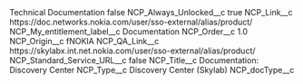 <?xml version="1.0" encoding="UTF-8"?>
<CustomMetadata xmlns="http://soap.sforce.com/2006/04/metadata" xmlns:xsi="http://www.w3.org/2001/XMLSchema-instance" xmlns:xsd="http://www.w3.org/2001/XMLSchema">
    <label>Technical Documentation</label>
    <protected>false</protected>
    <values>
        <field>NCP_Always_Unlocked__c</field>
        <value xsi:type="xsd:boolean">true</value>
    </values>
    <values>
        <field>NCP_Link__c</field>
        <value xsi:type="xsd:string">https://doc.networks.nokia.com/user/sso-external/alias/product/</value>
    </values>
    <values>
        <field>NCP_My_entitlement_label__c</field>
        <value xsi:type="xsd:string">Documentation</value>
    </values>
    <values>
        <field>NCP_Order__c</field>
        <value xsi:type="xsd:double">1.0</value>
    </values>
    <values>
        <field>NCP_Origin__c</field>
        <value xsi:type="xsd:string">fNOKIA</value>
    </values>
    <values>
        <field>NCP_QA_Link__c</field>
        <value xsi:type="xsd:string">https://skylabx.int.net.nokia.com/user/sso-external/alias/product/</value>
    </values>
    <values>
        <field>NCP_Standard_Service_URL__c</field>
        <value xsi:type="xsd:boolean">false</value>
    </values>
    <values>
        <field>NCP_Title__c</field>
        <value xsi:type="xsd:string">Documentation: Discovery Center</value>
    </values>
    <values>
        <field>NCP_Type__c</field>
        <value xsi:type="xsd:string">Discovery Center (Skylab)</value>
    </values>
    <values>
        <field>NCP_docType__c</field>
        <value xsi:nil="true"/>
    </values>
</CustomMetadata>
